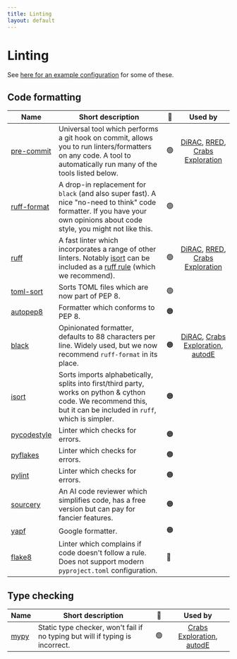 ```yaml
---
title: Linting
layout: default
---
```


# Linting

See [here for an example configuration](https://github.com/UCL-ARC/python-tooling/blob/main/%7B%7Bcookiecutter.project_slug%7D%7D/.pre-commit-config.yaml) for some of these.

## Code formatting

| Name                                                     | Short description                                                                                                                                                                                     | 🚦  |                                                                                         Used by                                                                                         |
| -------------------------------------------------------- | ----------------------------------------------------------------------------------------------------------------------------------------------------------------------------------------------------- | --- | :-------------------------------------------------------------------------------------------------------------------------------------------------------------------------------------: |
| [pre-commit](https://pre-commit.com/)                    | Universal tool which performs a git hook on commit, allows you to run linters/formatters on any code. A tool to automatically run many of the tools listed below.                                     | 🟢  | [DiRAC](https://github.com/UCL-ARC/dirac-swift-api), [RRED](https://github.com/UCL-ARC/rred-reports), [Crabs Exploration](https://github.com/SainsburyWellcomeCentre/crabs-exploration) |
| [ruff-format](https://github.com/astral-sh/ruff)         | A drop-in replacement for `black` (and also super fast). A nice "no-need to think" code formatter. If you have your own opinions about code style, you might not like this.                           | 🟢  |                                                                                                                                                                                         |
| [ruff](https://github.com/astral-sh/ruff)                | A fast linter which incorporates a range of other linters. Notably [isort](https://pycqa.github.io/isort/) can be included as a [ruff rule](https://docs.astral.sh/ruff/rules/) (which we recommend). | 🟢  | [DiRAC](https://github.com/UCL-ARC/dirac-swift-api), [RRED](https://github.com/UCL-ARC/rred-reports), [Crabs Exploration](https://github.com/SainsburyWellcomeCentre/crabs-exploration) |
| [toml-sort](https://toml-sort.readthedocs.io/en/latest/) | Sorts TOML files which are now part of PEP 8.                                                                                                                                                         | 🟢  |                                                                                                                                                                                         |
| [autopep8](https://github.com/hhatto/autopep8)           | Formatter which conforms to PEP 8.                                                                                                                                                                    | 🟠  |                                                                                                                                                                                         |
| [black](https://black.readthedocs.io/en/stable/)         | Opinionated formatter, defaults to 88 characters per line. Widely used, but we now recommend `ruff-format` in its place.                                                                              | 🟠  | [DiRAC](https://github.com/UCL-ARC/dirac-swift-api), [Crabs Exploration](https://github.com/SainsburyWellcomeCentre/crabs-exploration), [autodE](https://github.com/duartegroup/autodE) |
| [isort](https://pycqa.github.io/isort/)                  | Sorts imports alphabetically, splits into first/third party, works on python & cython code. We recommend this, but it can be included in `ruff`, which is simpler.                                    | 🟠  |                                                                                                                                                                                         |
| [pycodestyle](https://pycodestyle.pycqa.org/en/latest/)  | Linter which checks for errors.                                                                                                                                                                       | 🟠  |                                                                                                                                                                                         |
| [pyflakes](https://github.com/PyCQA/pyflakes)            | Linter which checks for errors.                                                                                                                                                                       | 🟠  |                                                                                                                                                                                         |
| [pylint](https://pylint.readthedocs.io/en/latest/)       | Linter which checks for errors.                                                                                                                                                                       | 🟠  |                                                                                                                                                                                         |
| [sourcery](https://sourcery.ai/)                         | An AI code reviewer which simplifies code, has a free version but can pay for fancier features.                                                                                                       | 🟠  |                                                                                                                                                                                         |
| [yapf](https://github.com/google/yapf)                   | Google formatter.                                                                                                                                                                                     | 🟠  |                                                                                                                                                                                         |
| [flake8](https://flake8.pycqa.org/en/latest/)            | Linter which complains if code doesn't follow a rule. Does not support modern `pyproject.toml` configuration.                                                                                         | 🔴  |                                                                                                                                                                                         |

## Type checking

| Name                                           | Short description                                                             | 🚦  |                                                              Used by                                                               |
| ---------------------------------------------- | ----------------------------------------------------------------------------- | --- | :--------------------------------------------------------------------------------------------------------------------------------: |
| [mypy](https://mypy.readthedocs.io/en/stable/) | Static type checker, won't fail if no typing but will if typing is incorrect. | 🟢  | [Crabs Exploration](https://github.com/SainsburyWellcomeCentre/crabs-exploration), [autodE](https://github.com/duartegroup/autodE) |
